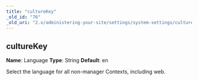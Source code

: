 ```yaml
---
title: "cultureKey"
_old_id: "76"
_old_uri: "2.x/administering-your-site/settings/system-settings/culturekey"
---
```


## cultureKey

**Name**: Language 
**Type**: String 
**Default**: en

Select the language for all non-manager Contexts, including web.
